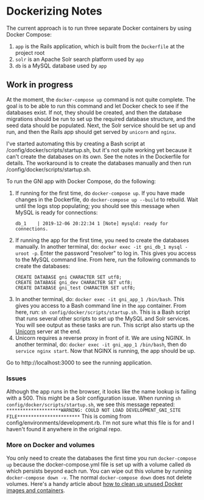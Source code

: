 # Dockerizing Notes

The current approach is to run three separate Docker containers by using Docker Compose:
1. `app` is the Rails application, which is built from the `Dockerfile` at the project root
2. `solr` is an Apache Solr search platform used by `app`
3. `db` is a MySQL database used by `app`

## Work in progress

At the moment, the `docker-compose up` command is not quite complete. The goal is to be able to run this command and let Docker check to see if the databases exist. If not, they should be created, and then the database migrations should be run to set up the required database structure, and the seed data should be populated. Next, the Solr service should be set up and run, and then the Rails app should get served by `unicorn` and `nginx`.

I've started automating this by creating a Bash script at /config/docker/scripts/startup.sh, but it's not quite working yet because it can't create the databases on its own. See the notes in the Dockerfile for details. The workaround is to create the databases manually and then run /config/docker/scripts/startup.sh.

To run the GNI app with Docker Compose, do the following:

1. If running for the first time, do `docker-compose up`. If you have made changes in the Dockerfile, do `docker-compose up --build` to rebuild. Wait until the logs stop populating; you should see this message when MySQL is ready for connections:
    ```
    db_1    | 2019-12-06 20:22:34 1 [Note] mysqld: ready for connections.
    ```
2. If running the app for the first time, you need to create the databases manually. In another terminal, do: `docker exec -it gni_db_1 mysql -uroot -p`. Enter the password "resolver" to log in. This gives you access to the MySQL command line. From here, run the following commands to create the databases:
    ```
    CREATE DATABASE gni CHARACTER SET utf8;
    CREATE DATABASE gni_dev CHARACTER SET utf8;
    CREATE DATABASE gni_test CHARACTER SET utf8;
    ```
3. In another terminal, do: `docker exec -it gni_app_1 /bin/bash`. This gives you access to a Bash command line in the `app` container. From here, run: `sh config/docker/scripts/startup.sh`. This is a Bash script that runs several other scripts to set up the MySQL and Solr services. You will see output as these tasks are run. This script also starts up the [Unicorn](https://bogomips.org/unicorn/) server at the end.
4. Unicorn requires a reverse proxy in front of it. We are using NGINX. In another terminal, do: `docker exec -it gni_app_1 /bin/bash`, then do `service nginx start`. Now that NGINX is running, the app should be up.

Go to http://localhost:3000 to see the running application.

### Issues

Although the app runs in the browser, it looks like the name lookup is failing with a 500. This might be a Solr configuration issue. When running `sh config/docker/scripts/startup.sh`, we see this message repeated:
    ```
    ********************WARNING: COULD NOT LOAD DEVELOPMENT_GNI_SITE FILE***********************
    ```
    This is coming from config/environments/development.rb. I'm not sure what this file is for and I haven't found it anywhere in the original repo.

### More on Docker and volumes

You only need to create the databases the first time you run `docker-compose up` because the docker-compose.yml file is set up with a volume called `db` which persists beyond each run. You can wipe out this volume by running `docker-compose down -v`. The normal `docker-compose down` does not delete volumes. Here's a handy article about [how to clean up unused Docker images and containers](https://www.digitalocean.com/community/tutorials/how-to-remove-docker-images-containers-and-volumes).
